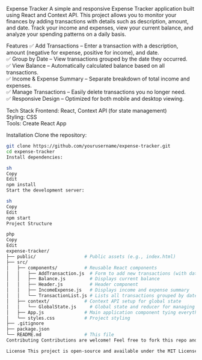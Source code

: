 Expense Tracker
A simple and responsive Expense Tracker application built using React and Context API. This project allows you to monitor your finances by adding transactions with details such as description, amount, and date. Track your income and expenses, view your current balance, and analyze your spending patterns on a daily basis.

Features
✅ Add Transactions – Enter a transaction with a description, amount (negative for expense, positive for income), and date.  
✅ Group by Date – View transactions grouped by the date they occurred.  
✅ View Balance – Automatically calculated balance based on all transactions.  
✅ Income & Expense Summary – Separate breakdown of total income and expenses.  
✅ Manage Transactions – Easily delete transactions you no longer need.  
✅ Responsive Design – Optimized for both mobile and desktop viewing.

Tech Stack
Frontend: React, Context API (for state management)  
Styling: CSS  
Tools: Create React App

Installation
Clone the repository:
```sh
git clone https://github.com/yourusername/expense-tracker.git
cd expense-tracker
Install dependencies:

sh
Copy
Edit
npm install
Start the development server:

sh
Copy
Edit
npm start
Project Structure

php
Copy
Edit
expense-tracker/
├── public/                  # Public assets (e.g., index.html)
├── src/
│   ├── components/          # Reusable React components
│   │   ├── AddTransaction.js  # Form to add new transactions (with date support)
│   │   ├── Balance.js         # Displays current balance
│   │   ├── Header.js          # Header component
│   │   ├── IncomeExpense.js   # Displays income and expense summary
│   │   └── TransactionList.js # Lists all transactions grouped by date
│   ├── context/             # Context API setup for global state
│   │   └── GlobalState.js     # Global state and reducer for managing transactions
│   ├── App.js               # Main application component tying everything together
│   └── styles.css           # Project styling
├── .gitignore
├── package.json
└── README.md                # This file
Contributing Contributions are welcome! Feel free to fork this repo and submit a pull request with your improvements.

License This project is open-source and available under the MIT License.
